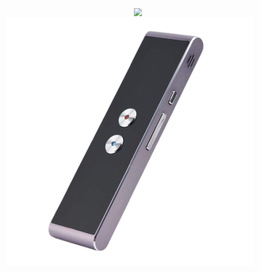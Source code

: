 <div style="text-align: center;">
<img src="https://drive.google.com/uc?export=view&id=1jCn2MDq8e3wQ40Q5onn3wY0RDdLyTutM" style="padding-left: 2rem;"/>
<img src="prod-removebg-preview.png"/>
</div>
